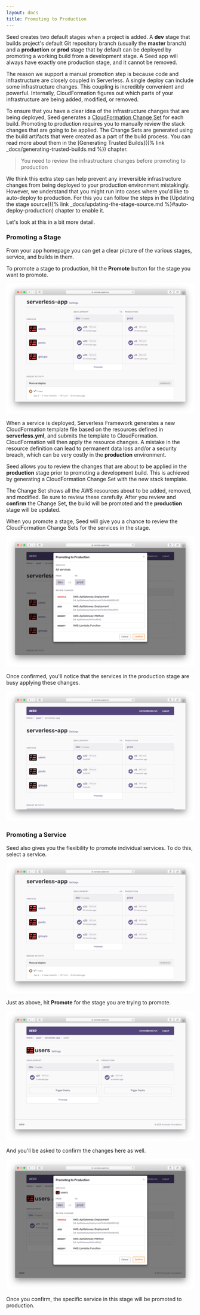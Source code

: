 ```yaml
---
layout: docs
title: Promoting to Production
---
```


Seed creates two default stages when a project is added. A **dev** stage that builds project's default Git repository branch (usually the **master** branch) and a **production** or **prod** stage that by default can be deployed by promoting a working build from a development stage. A Seed app will always have exactly one production stage, and it cannot be removed.

The reason we support a manual promotion step is because code and infrastructure are closely coupled in Serverless. A single deploy can include some infrastructure changes. This coupling is incredibly convenient and powerful. Internally, CloudFormation figures out which parts of your infrastructure are being added, modified, or removed.

To ensure that you have a clear idea of the infrastructure changes that are being deployed, Seed generates a [CloudFormation Change Set](https://aws.amazon.com/blogs/aws/new-change-sets-for-aws-cloudformation/) for each build. Promoting to production requires you to manually review the stack changes that are going to be applied. The Change Sets are generated using the build artifacts that were created as a part of the build process. You can read more about them in the [Generating Trusted Builds]({% link _docs/generating-trusted-builds.md %}) chapter.

> You need to review the infrastructure changes before promoting to production

We think this extra step can help prevent any irreversible infrastructure changes from being deployed to your production environment mistakingly. However, we understand that you might run into cases where you'd like to auto-deploy to production. For this you can follow the steps in the [Updating the stage source]({% link _docs/updating-the-stage-source.md %}#auto-deploy-production) chapter to enable it.

Let's look at this in a bit more detail.

### Promoting a Stage

From your app homepage you can get a clear picture of the various stages, service, and builds in them.

To promote a stage to production, hit the **Promote** button for the stage you want to promote.

![Select Stage To Promote](/assets/docs/promoting-to-production/select-stage-to-promote.png)

When a service is deployed, Serverless Framework generates a new CloudFormation template file based on the resources defined in **serverless.yml**, and submits the template to CloudFormation. CloudFormation will then apply the resource changes. A mistake in the resource definition can lead to permanent data loss and/or a security breach, which can be very costly in the **production** environment.

Seed allows you to review the changes that are about to be applied in the **production** stage prior to promoting a development build. This is achieved by generating a CloudFormation Change Set with the new stack template.

The Change Set shows all the AWS resources about to be added, removed, and modified. Be sure to review these carefully. After you review and **confirm** the Change Set, the build will be promoted and the **production** stage will be updated.

When you promote a stage, Seed will give you a chance to review the CloudFormation Change Sets for the services in the stage.

![Confirm Change Set](/assets/docs/promoting-to-production/confirm-change-set.png)

Once confirmed, you'll notice that the services in the production stage are busy applying these changes.

![Production stage in progress](/assets/docs/promoting-to-production/production-stage-in-progress.png)

### Promoting a Service

Seed also gives you the flexibility to promote individual services. To do this, select a service.

![Select service](/assets/docs/promoting-to-production/select-service-to-promote.png)

Just as above, hit **Promote** for the stage you are trying to promote.

![Hit promote service](/assets/docs/promoting-to-production/hit-promote-service.png)

And you'll be asked to confirm the changes here as well.

![Confirm service Change Set](/assets/docs/promoting-to-production/confirm-service-change-set.png)

Once you confirm, the specific service in this stage will be promoted to production.
